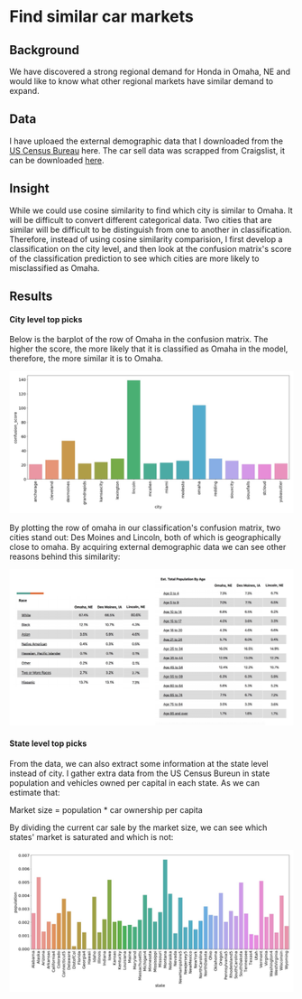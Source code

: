# Find similar car markets
## Background
We have discovered a strong regional demand for Honda in Omaha, NE and would like to know what other regional markets have similar demand to expand. 

## Data
I have uploaed the external demographic data that I downloaded from the [US Census Bureau](https://www.census.gov/data.html) here. The car sell data was scrapped from Craigslist, it can be downloaded [here](https://drive.google.com/file/d/1GhU4ekpsQv68RgqSUoCWJQ11DAhEbQ3F/view?usp=sharing).

## Insight
While we could use cosine similarity to find which city is similar to Omaha. It will be difficult to convert different categorical data. Two cities that are similar will be difficult to be distinguish from one to another in classification. Therefore, instead of using cosine similarity comparision, I first develop a classification on the city level, and then look at the confusion matrix's score of the classification prediction to see which cities are more likely to misclassified as Omaha.

## Results


#### City level top picks
Below is the barplot of the row of Omaha in the confusion matrix. The higher the score, the more likely that it is classified as Omaha in the model, therefore, the more similar it is to Omaha. 

<img src = 'city_confuse_final.jpg'>

By plotting the row of omaha in our classification's confusion matrix, two cities stand out: Des Moines and Lincoln, both of which is geographically close to omaha. By acquiring external demographic data we can see other reasons behind this similarity:

<img src = 'demography_cities.png'>



#### State level top picks

From the data, we can also extract some information at the state level instead of city. I gather extra data from the US Census Bureun in state population and vehicles owned per capital in each state. As we can estimate that: 

Market size = population * car ownership per capita

By dividing the current car sale by the market size, we can see which states' market is saturated and which is not:

<img src = 'car_sell_per_person_corrected.jpg'>



